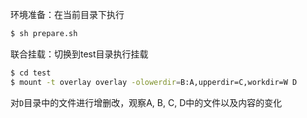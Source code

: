 环境准备：在当前目录下执行
```bash
$ sh prepare.sh
```
联合挂载：切换到test目录执行挂载
```bash
$ cd test
$ mount -t overlay overlay -olowerdir=B:A,upperdir=C,workdir=W D
```
对`D`目录中的文件进行增删改，观察A, B, C, D中的文件以及内容的变化
